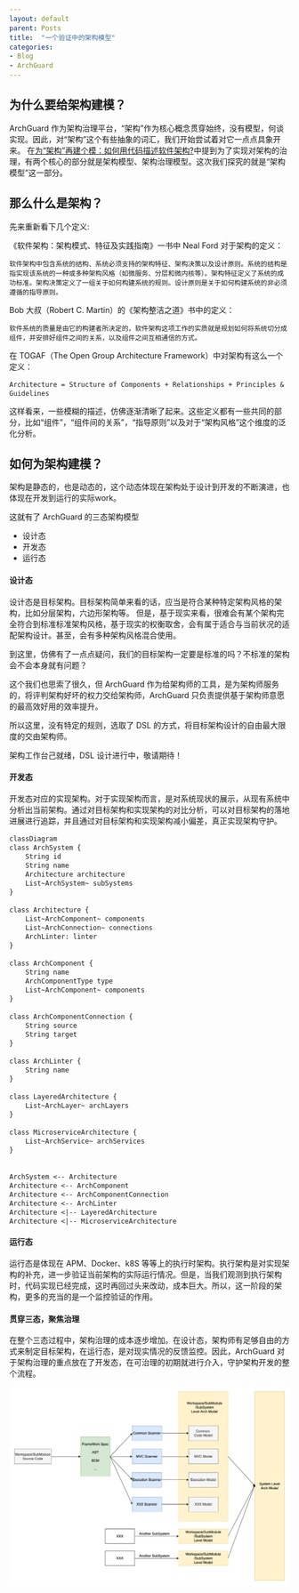 ```yaml
---
layout: default
parent: Posts
title:  "一个验证中的架构模型"
categories:
- Blog
- ArchGuard
---
```


## 为什么要给架构建模？
ArchGuard 作为架构治理平台，“架构”作为核心概念贯穿始终，没有模型，何谈实现。因此，对“架构”这个有些抽象的词汇，我们开始尝试着对它一点点具象开来。
在[为“架构”再建个模：如何用代码描述软件架构?](https://www.phodal.com/blog/architecture-model)中提到为了实现对架构的治理，有两个核心的部分就是架构模型、架构治理模型。这次我们探究的就是“架构模型”这一部分。

## 那么什么是架构？
先来重新看下几个定义:

《软件架构：架构模式、特征及实践指南》一书中 Neal Ford 对于架构的定义：
```
软件架构中包含系统的结构、系统必须支持的架构特征、架构决策以及设计原则。系统的结构是指实现该系统的一种或多种架构风格（如微服务、分层和微内核等）。架构特征定义了系统的成功标准。架构决策定义了一组关于如何构建系统的规则。设计原则是关于如何构建系统的非必须遵循的指导原则。
```

Bob 大叔（Robert C. Martin）的《架构整洁之道》书中的定义：
```
软件系统的质量是由它的构建者所决定的，软件架构这项工作的实质就是规划如何将系统切分成组件，并安排好组件之间的关系，以及组件之间互相通信的方式。
```

在 TOGAF（The Open Group Architecture Framework）中对架构有这么一个定义：
```
Architecture = Structure of Components + Relationships + Principles & Guidelines
```

这样看来，一些模糊的描述，仿佛逐渐清晰了起来。这些定义都有一些共同的部分，比如“组件”，“组件间的关系”，“指导原则”以及对于“架构风格”这个维度的泛化分析。


## 如何为架构建模？
架构是静态的，也是动态的，这个动态体现在架构处于设计到开发的不断演进，也体现在开发到运行的实际work。

这就有了 ArchGuard 的三态架构模型
- 设计态
- 开发态
- 运行态

#### 设计态
设计态是目标架构。目标架构简单来看的话，应当是符合某种特定架构风格的架构，比如分层架构，六边形架构等。
但是，基于现实来看，很难会有某个架构完全符合到标准标准架构风格，基于现实的权衡取舍，会有属于适合与当前状况的适配架构设计。甚至，会有多种架构风格混合使用。

到这里，仿佛有了一点点疑问，我们的目标架构一定要是标准的吗？不标准的架构会不会本身就有问题？

这个我们也思索了很久，但 ArchGuard 作为给架构师的工具，是为架构师服务的，将评判架构好坏的权力交给架构师，ArchGuard 只负责提供基于架构师意愿的最高效好用的效率提升。

所以这里，没有特定的规则，选取了 DSL 的方式，将目标架构设计的自由最大限度的交由架构师。

架构工作台己就绪，DSL 设计进行中，敬请期待！

#### 开发态
开发态对应的实现架构。对于实现架构而言，是对系统现状的展示，从现有系统中分析出当前架构。通过对目标架构和实现架构的对比分析，可以对目标架构的落地进展进行追踪，并且通过对目标架构和实现架构减小偏差，真正实现架构守护。

```mermaid
classDiagram
class ArchSystem {
	String id
	String name
	Architecture architecture
	List~ArchSystem~ subSystems
}

class Architecture {
	List~ArchComponent~ components
	List~ArchConnection~ connections
	ArchLinter: linter
}

class ArchComponent {
	String name
	ArchComponentType type
	List~ArchComponent~ components
}

class ArchComponentConnection {
	String source
	String target
}

class ArchLinter {
	String name
}

class LayeredArchitecture {
	List~ArchLayer~ archLayers
}

class MicroserviceArchitecture {
	List~ArchService~ archServices
}


ArchSystem <-- Architecture
Architecture <-- ArchComponent
Architecture <-- ArchComponentConnection
Architecture <-- ArchLinter
Architecture <|-- LayeredArchitecture
Architecture <|-- MicroserviceArchitecture

```


#### 运行态
运行态是体现在 APM、Docker、k8S 等等上的执行时架构。执行架构是对实现架构的补充，进一步验证当前架构的实际运行情况。但是，当我们观测到执行架构时，代码实现已经完成，这时再回过头来改动，成本巨大。所以，这一阶段的架构，更多的充当的是一个监控验证的作用。

#### 贯穿三态，聚焦治理
在整个三态过程中，架构治理的成本逐步增加。在设计态，架构师有足够自由的方式来制定目标架构，在运行态，是对现实情况的反馈监控。因此，ArchGuard 对于架构治理的重点放在了开发态，在可治理的初期就进行介入，守护架构开发的整个流程。
 
 ![](../../assets/images/ArchModel-Flow.png)

 
 
